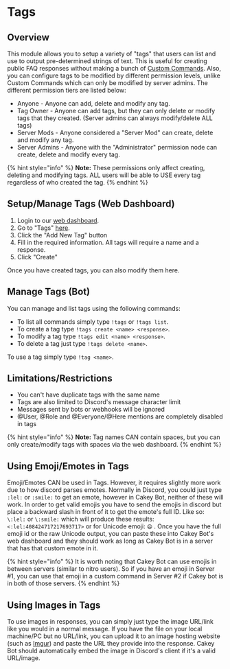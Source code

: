 # Tags

## Overview

This module allows you to setup a variety of "tags" that users can list and use to output pre-determined strings of text. This is useful for creating public FAQ responses without making a bunch of [Custom Commands](custom-commands.md). Also, you can configure tags to be modified by different permission levels, unlike Custom Commands which can only be modified by server admins. The different permission tiers are listed below:

* Anyone - Anyone can add, delete and modify any tag.
* Tag Owner - Anyone can add tags, but they can only delete or modify tags that they created. \(Server admins can always modify/delete ALL tags\)
* Server Mods - Anyone considered a "Server Mod" can create, delete and modify any tag.
* Server Admins - Anyone with the "Administrator" permission node can create, delete and modify every tag.

{% hint style="info" %}
**Note:** These permissions only affect creating, deleting and modifying tags. ALL users will be able to USE every tag regardless of who created the tag.
{% endhint %}

## Setup/Manage Tags \(Web Dashboard\)

1. Login to our [web dashboard](https://cakeybot.app/dashboard/).
2. Go to "Tags" [here](https://cakeybot.app/dashboard/public/tags).
3. Click the "Add New Tag" button
4. Fill in the required information. All tags will require a name and a response.
5. Click "Create"

Once you have created tags, you can also modify them here.

## Manage Tags \(Bot\)

You can manage and list tags using the following commands:

* To list all commands simply type `!tags` or `!tags list`. 
* To create a tag type `!tags create <name> <response>`.
* To modify a tag type `!tags edit <name> <response>`.
* To delete a tag just type `!tags delete <name>`.

To use a tag simply type `!tag <name>`.

## Limitations/Restrictions

* You can't have duplicate tags with the same name
* Tags are also limited to Discord's message character limit
* Messages sent by bots or webhooks will be ignored
* @User, @Role and @Everyone/@Here mentions are completely disabled in tags

{% hint style="info" %}
**Note:** Tag names CAN contain spaces, but you can only create/modify tags with spaces via the web dashboard.
{% endhint %}

## Using Emoji/Emotes in Tags

Emoji/Emotes CAN be used in Tags. However, it requires slightly more work due to how discord parses emotes. Normally in Discord, you could just type `:lel:` or `:smile:` to get an emote, however in Cakey Bot, neither of these will work. In order to get valid emojis you have to send the emojis in discord but place a backward slash in front of it to get the emote's full ID. Like so: `\:lel:` or `\:smile:` which will produce these results: `<:lel:408424717217693717>` or for Unicode emoji: `😄` . Once you have the full emoji id or the raw Unicode output, you can paste these into Cakey Bot's web dashboard and they should work as long as Cakey Bot is in a server that has that custom emote in it.

{% hint style="info" %}
It is worth noting that Cakey Bot can use emojis in between servers \(similar to nitro users\). So if you have an emoji in Server \#1, you can use that emoji in a custom command in Server \#2 if Cakey bot is in both of those servers.
{% endhint %}

## Using Images in Tags

To use images in responses, you can simply just type the image URL/link like you would in a normal message. If you have the file on your local machine/PC but no URL/link, you can upload it to an image hosting website \(such as [Imgur](https://imgur.com/upload)\) and paste the URL they provide into the response. Cakey Bot should automatically embed the image in Discord's client if it's a valid URL/image.

